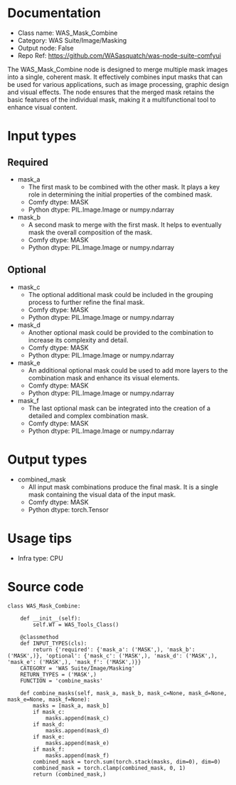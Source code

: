 # Documentation
- Class name: WAS_Mask_Combine
- Category: WAS Suite/Image/Masking
- Output node: False
- Repo Ref: https://github.com/WASasquatch/was-node-suite-comfyui

The WAS_Mask_Combine node is designed to merge multiple mask images into a single, coherent mask. It effectively combines input masks that can be used for various applications, such as image processing, graphic design and visual effects. The node ensures that the merged mask retains the basic features of the individual mask, making it a multifunctional tool to enhance visual content.

# Input types
## Required
- mask_a
    - The first mask to be combined with the other mask. It plays a key role in determining the initial properties of the combined mask.
    - Comfy dtype: MASK
    - Python dtype: PIL.Image.Image or numpy.ndarray
- mask_b
    - A second mask to merge with the first mask. It helps to eventually mask the overall composition of the mask.
    - Comfy dtype: MASK
    - Python dtype: PIL.Image.Image or numpy.ndarray
## Optional
- mask_c
    - The optional additional mask could be included in the grouping process to further refine the final mask.
    - Comfy dtype: MASK
    - Python dtype: PIL.Image.Image or numpy.ndarray
- mask_d
    - Another optional mask could be provided to the combination to increase its complexity and detail.
    - Comfy dtype: MASK
    - Python dtype: PIL.Image.Image or numpy.ndarray
- mask_e
    - An additional optional mask could be used to add more layers to the combination mask and enhance its visual elements.
    - Comfy dtype: MASK
    - Python dtype: PIL.Image.Image or numpy.ndarray
- mask_f
    - The last optional mask can be integrated into the creation of a detailed and complex combination mask.
    - Comfy dtype: MASK
    - Python dtype: PIL.Image.Image or numpy.ndarray

# Output types
- combined_mask
    - All input mask combinations produce the final mask. It is a single mask containing the visual data of the input mask.
    - Comfy dtype: MASK
    - Python dtype: torch.Tensor

# Usage tips
- Infra type: CPU

# Source code
```
class WAS_Mask_Combine:

    def __init__(self):
        self.WT = WAS_Tools_Class()

    @classmethod
    def INPUT_TYPES(cls):
        return {'required': {'mask_a': ('MASK',), 'mask_b': ('MASK',)}, 'optional': {'mask_c': ('MASK',), 'mask_d': ('MASK',), 'mask_e': ('MASK',), 'mask_f': ('MASK',)}}
    CATEGORY = 'WAS Suite/Image/Masking'
    RETURN_TYPES = ('MASK',)
    FUNCTION = 'combine_masks'

    def combine_masks(self, mask_a, mask_b, mask_c=None, mask_d=None, mask_e=None, mask_f=None):
        masks = [mask_a, mask_b]
        if mask_c:
            masks.append(mask_c)
        if mask_d:
            masks.append(mask_d)
        if mask_e:
            masks.append(mask_e)
        if mask_f:
            masks.append(mask_f)
        combined_mask = torch.sum(torch.stack(masks, dim=0), dim=0)
        combined_mask = torch.clamp(combined_mask, 0, 1)
        return (combined_mask,)
```